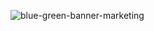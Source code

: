 ![blue-green-banner-marketing](https://user-images.githubusercontent.com/59238070/199231127-4cb39582-07db-4e66-a2d9-a35f60058122.png)
